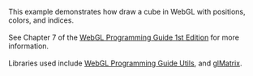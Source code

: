 This example demonstrates how draw a cube in WebGL with positions, colors, and indices.
<br>
<br>
See Chapter 7 of the [WebGL Programming Guide 1st Edition](https://www.amazon.com/WebGL-Programming-Guide-Interactive-Graphics/dp/0321902920) for more information.
<br>
<br>
Libraries used include [WebGL Programming Guide Utils](https://sites.google.com/site/webglbook/home/downloads), and [glMatrix](http://glmatrix.net/).